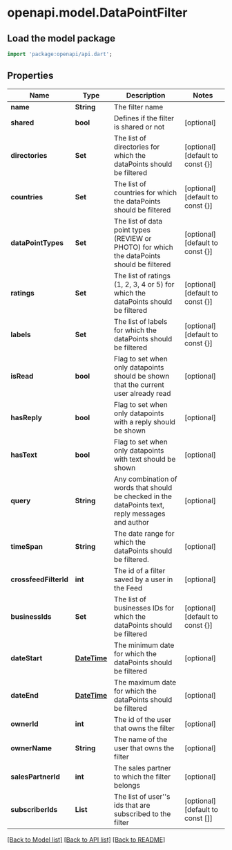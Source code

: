 # openapi.model.DataPointFilter

## Load the model package
```dart
import 'package:openapi/api.dart';
```

## Properties
Name | Type | Description | Notes
------------ | ------------- | ------------- | -------------
**name** | **String** | The filter name | 
**shared** | **bool** | Defines if the filter is shared or not | [optional] 
**directories** | **Set<String>** | The list of directories for which the dataPoints should be filtered | [optional] [default to const {}]
**countries** | **Set<String>** | The list of countries for which the dataPoints should be filtered | [optional] [default to const {}]
**dataPointTypes** | **Set<String>** | The list of data point types (REVIEW or PHOTO) for which the dataPoints should be filtered | [optional] [default to const {}]
**ratings** | **Set<int>** | The list of ratings (1, 2, 3, 4 or 5) for which the dataPoints should be filtered | [optional] [default to const {}]
**labels** | **Set<String>** | The list of labels for which the dataPoints should be filtered | [optional] [default to const {}]
**isRead** | **bool** | Flag to set when only datapoints should be shown that the current user already read | [optional] 
**hasReply** | **bool** | Flag to set when only datapoints with a reply should be shown | [optional] 
**hasText** | **bool** | Flag to set when only datapoints with text should be shown | [optional] 
**query** | **String** | Any combination of words that should be checked in the dataPoints text, reply messages and author | [optional] 
**timeSpan** | **String** | The date range for which the dataPoints should be filtered. | [optional] 
**crossfeedFilterId** | **int** | The id of a filter saved by a user in the Feed | [optional] 
**businessIds** | **Set<int>** | The list of businesses IDs for which the dataPoints should be filtered | [optional] [default to const {}]
**dateStart** | [**DateTime**](DateTime.md) | The minimum date for which the dataPoints should be filtered | [optional] 
**dateEnd** | [**DateTime**](DateTime.md) | The maximum date for which the dataPoints should be filtered | [optional] 
**ownerId** | **int** | The id of the user that owns the filter | [optional] 
**ownerName** | **String** | The name of the user that owns the filter | [optional] 
**salesPartnerId** | **int** | The sales partner to which the filter belongs | [optional] 
**subscriberIds** | **List<int>** | The list of user''s ids that are subscribed to the filter | [optional] [default to const []]

[[Back to Model list]](../README.md#documentation-for-models) [[Back to API list]](../README.md#documentation-for-api-endpoints) [[Back to README]](../README.md)


